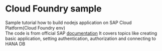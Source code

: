 # Cloud Foundry sample
Sample tutorial how to build nodejs application on SAP Cloud Platform(Cloud Foundry env)
</br>
The code is from official SAP <a href='https://help.sap.com/viewer/65de2977205c403bbc107264b8eccf4b/Cloud/en-US/3a7a0bece0d044eca59495965d8a0237.html'>documentation</a>
It covers topics like creating basic application, setting authentication, authorization and connecting to HANA DB
